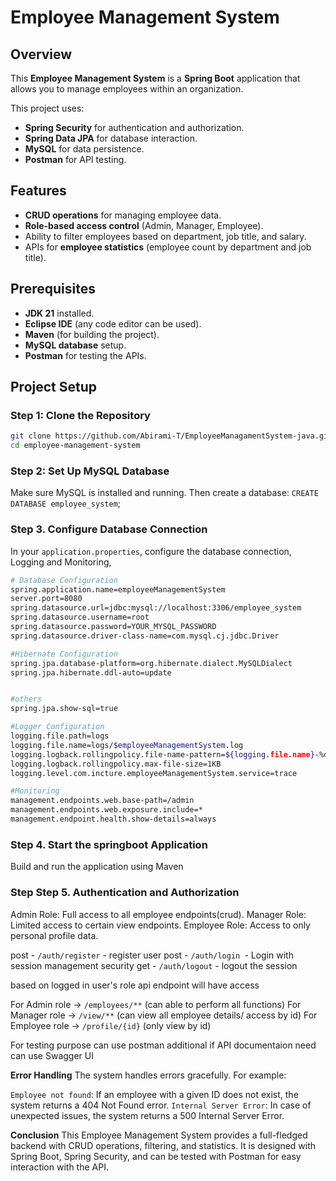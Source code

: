 # Employee Management System

## Overview

This **Employee Management System** is a **Spring Boot** application that allows you to manage employees within an organization. 

This project uses:
- **Spring Security** for authentication and authorization.
- **Spring Data JPA** for database interaction.
- **MySQL** for data persistence.
- **Postman** for API testing.

## Features

- **CRUD operations** for managing employee data.
- **Role-based access control** (Admin, Manager, Employee).
- Ability to filter employees based on department, job title, and salary.
- APIs for **employee statistics** (employee count by department and job title).

## Prerequisites

- **JDK 21** installed.
- **Eclipse IDE** (any code editor can be used).
- **Maven** (for building the project).
- **MySQL database** setup.
- **Postman** for testing the APIs.

## Project Setup

### Step 1: Clone the Repository

```bash
git clone https://github.com/Abirami-T/EmployeeManagamentSystem-java.git
cd employee-management-system
```

### Step 2: Set Up MySQL Database
Make sure MySQL is installed and running. Then create a database:
```CREATE DATABASE employee_system```;

### Step 3. Configure Database Connection
In your ```application.properties```, 
configure the database connection, Logging and Monitoring,


```bash
# Database Configuration
spring.application.name=employeeManagementSystem
server.port=8080
spring.datasource.url=jdbc:mysql://localhost:3306/employee_system
spring.datasource.username=root
spring.datasource.password=YOUR_MYSQL_PASSWORD
spring.datasource.driver-class-name=com.mysql.cj.jdbc.Driver

#Hibernate Configuration
spring.jpa.database-platform=org.hibernate.dialect.MySQLDialect
spring.jpa.hibernate.ddl-auto=update


#others
spring.jpa.show-sql=true 

#Logger Configuration
logging.file.path=logs 
logging.file.name=logs/$employeeManagementSystem.log
logging.logback.rollingpolicy.file-name-pattern=${logging.file.name}-%d{yyyy-MM-dd}-%i.log
logging.logback.rollingpolicy.max-file-size=1KB
logging.level.com.incture.employeeManagementSystem.service=trace 

#Monitoring
management.endpoints.web.base-path=/admin
management.endpoints.web.exposure.include=*
management.endpoint.health.show-details=always
```

### Step 4. Start the springboot Application
Build and run the application using Maven

### Step Step 5. Authentication and Authorization
Admin Role: Full access to all employee endpoints(crud).
Manager Role: Limited access to certain view endpoints.
Employee Role: Access to only personal profile data.

post - ```/auth/register``` - register user 
post - ```/auth/login ```- Login with session management security
get - ```/auth/logout``` - logout the session

based on logged in user's role api endpoint will have access

For Admin role -> ```/employees/**``` (can able to perform all functions)
For Manager role -> ```/view/**``` (can view all employee details/ access by id)
For Employee role -> ```/profile/{id}``` (only view by id)

For testing purpose can use postman
additional if API documentaion need can use Swagger UI

**Error Handling**
The system handles errors gracefully. For example:

```Employee not found```: If an employee with a given ID does not exist, the system returns a 404 Not Found error.
```Internal Server Error```: In case of unexpected issues, the system returns a 500 Internal Server Error.

**Conclusion**
This Employee Management System provides a full-fledged backend with CRUD operations, filtering, and statistics. It is designed with Spring Boot, Spring Security, and can be tested with Postman for easy interaction with the API.